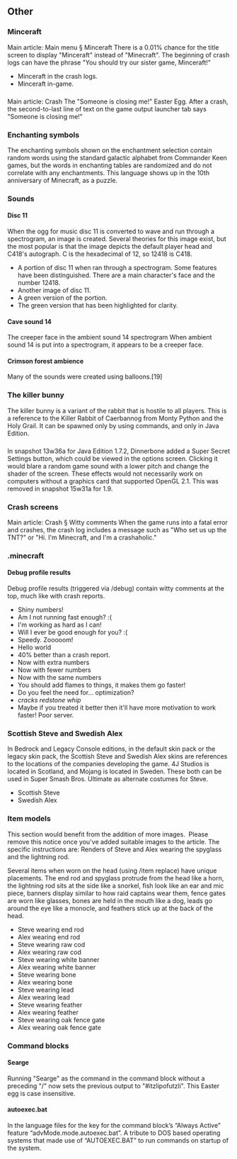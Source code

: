 ## Other
### Minceraft
Main article: Main menu § Minceraft
There is a 0.01% chance for the title screen to display "Minceraft" instead of "Minecraft". The beginning of crash logs can have the phrase "You should try our sister game, Minceraft!"

- Minceraft in the crash logs.
- Minceraft in-game.

### 
Main article: Crash
The "Someone is closing me!" Easter Egg.
After a crash, the second-to-last line of text on the game output launcher tab says "Someone is closing me!"

### Enchanting symbols


The enchanting symbols shown on the enchantment selection contain random words using the standard galactic alphabet from Commander Keen games, but the words in enchanting tables are randomized and do not correlate with any enchantments. This language shows up in the 10th anniversary of Minecraft, as a puzzle.

### Sounds
#### Disc 11
When the ogg for music disc 11 is converted to wave and run through a spectrogram, an image is created. Several theories for this image exist, but the most popular is that the image depicts the default player head and C418's autograph. C is the hexadecimal of 12, so 12418 is C418.

- A portion of disc 11 when ran through a spectrogram. Some features have been distinguished. There are a main character's face and the number 12418.
- Another image of disc 11.
- A green version of the portion.
- The green version that has been highlighted for clarity.

#### Cave sound 14
The creeper face in the ambient sound 14 spectrogram
When ambient sound 14 is put into a spectrogram, it appears to be a creeper face.

#### Crimson forest ambience
Many of the sounds were created using balloons.[19]

### The killer bunny
The killer bunny is a variant of the rabbit that is hostile to all players. This is a reference to the Killer Rabbit of Caerbannog from Monty Python and the Holy Grail. It can be spawned only by using commands, and only in Java Edition.

### 
In snapshot 13w36a for Java Edition 1.7.2, Dinnerbone added a Super Secret Settings button, which could be viewed in the options screen. Clicking it would blare a random game sound with a lower pitch and change the shader of the screen. These effects would not necessarily work on computers without a graphics card that supported OpenGL 2.1. This was removed in snapshot 15w31a for 1.9.

### Crash screens
Main article: Crash § Witty comments
When the game runs into a fatal error and crashes, the crash log includes a message such as "Who set us up the TNT?" or "Hi. I'm Minecraft, and I'm a crashaholic."

### .minecraft
#### Debug profile results
Debug profile results (triggered via /debug) contain witty comments at the top, much like with crash reports.

- Shiny numbers!
- Am I not running fast enough? :(
- I'm working as hard as I can!
- Will I ever be good enough for you? :(
- Speedy. Zooooom!
- Hello world
- 40% better than a crash report.
- Now with extra numbers
- Now with fewer numbers
- Now with the same numbers
- You should add flames to things, it makes them go faster!
- Do you feel the need for... optimization?
- *cracks redstone whip*
- Maybe if you treated it better then it'll have more motivation to work faster! Poor server.

### Scottish Steve and Swedish Alex

In Bedrock and Legacy Console editions, in the default skin pack or the legacy skin pack, the Scottish Steve and Swedish Alex skins are references to the locations of the companies developing the game. 4J Studios is located in Scotland, and Mojang is located in Sweden. These both can be used in Super Smash Bros. Ultimate as alternate costumes for Steve.
- Scottish Steve
- Swedish Alex

### Item models

  

This section would benefit from the addition of more images. 
Please remove this notice once you've added  suitable images to the article.  The specific instructions are: Renders of Steve and Alex wearing the spyglass and the lightning rod.



Several items when worn on the head (using /item replace) have unique placements. The end rod and spyglass protrude from the head like a horn, the lightning rod sits at the side like a snorkel, fish look like an ear and mic piece, banners display similar to how raid captains wear them, fence gates are worn like glasses, bones are held in the mouth like a dog, leads go around the eye like a monocle, and feathers stick up at the back of the head.
- Steve wearing end rod
- Alex wearing end rod
- Steve wearing raw cod
- Alex wearing raw cod
- Steve wearing white banner
- Alex wearing white banner
- Steve wearing bone
- Alex wearing bone
- Steve wearing lead
- Alex wearing lead
- Steve wearing feather
- Alex wearing feather
- Steve wearing oak fence gate
- Alex wearing oak fence gate

### Command blocks
#### Searge
Running "Searge" as the command in the command block without a preceding "/" now sets the previous output to "#itzlipofutzli". This Easter egg is case insensitive.

#### autoexec.bat
In the language files for the key for the command block’s “Always Active” feature “advMode.mode.autoexec.bat”. A tribute to DOS based operating systems that made use of “AUTOEXEC.BAT” to run commands on startup of the system.


